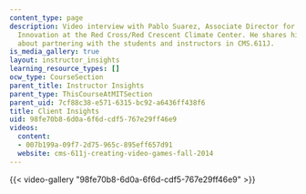 ```yaml
---
content_type: page
description: Video interview with Pablo Suarez, Associate Director for Research and
  Innovation at the Red Cross/Red Crescent Climate Center. He shares his insights
  about partnering with the students and instructors in CMS.611J.
is_media_gallery: true
layout: instructor_insights
learning_resource_types: []
ocw_type: CourseSection
parent_title: Instructor Insights
parent_type: ThisCourseAtMITSection
parent_uid: 7cf88c38-e571-6315-bc92-a6436ff438f6
title: Client Insights
uid: 98fe70b8-6d0a-6f6d-cdf5-767e29ff46e9
videos:
  content:
  - 007b199a-09f7-2d75-965c-895eff657d91
  website: cms-611j-creating-video-games-fall-2014
---
```



{{< video-gallery "98fe70b8-6d0a-6f6d-cdf5-767e29ff46e9" >}}

